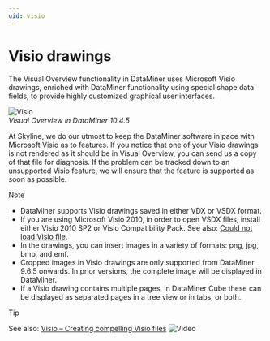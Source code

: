 ```yaml
---
uid: visio
---
```


# Visio drawings

The Visual Overview functionality in DataMiner uses Microsoft Visio drawings, enriched with DataMiner functionality using special shape data fields, to provide highly customized graphical user interfaces.

![Visio](~/user-guide/images/Visio_Drawings.png)<br>*Visual Overview in DataMiner 10.4.5*

At Skyline, we do our utmost to keep the DataMiner software in pace with Microsoft Visio as to features. If you notice that one of your Visio drawings is not rendered as it should be in Visual Overview, you can send us a copy of that file for diagnosis. If the problem can be tracked down to an unsupported Visio feature, we will ensure that the feature is supported as soon as possible.

> [!NOTE]
>
> - DataMiner supports Visio drawings saved in either VDX or VSDX format.
> - If you are using Microsoft Visio 2010, in order to open VSDX files, install either Visio 2010 SP2 or Visio Compatibility Pack. See also: [Could not load Visio file](xref:Could_not_load_Visio_file).
> - In the drawings, you can insert images in a variety of formats: png, jpg, bmp, and emf.
> - Cropped images in Visio drawings are only supported from DataMiner 9.6.5 onwards. In prior versions, the complete image will be displayed in DataMiner.
> - If a Visio drawing contains multiple pages, in DataMiner Cube these can be displayed as separated pages in a tree view or in tabs, or both.

> [!TIP]
> See also:
> [Visio – Creating compelling Visio files](https://community.dataminer.services/video/visio-creating-compelling-visio-files/) ![Video](~/user-guide/images/video_Duo.png)